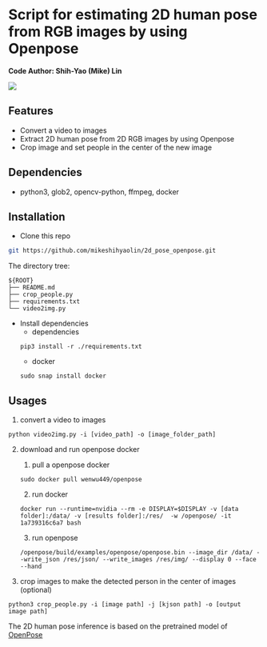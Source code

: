 # Script for estimating 2D human pose from RGB images by using Openpose
**Code Author: Shih-Yao (Mike) Lin**

![](figs/demo4.gif)

## Features
+ Convert a video to images
+ Extract 2D human pose from 2D RGB images by using Openpose 
+ Crop image and set people in the center of the new image 

## Dependencies
+ python3, glob2, opencv-python, ffmpeg, docker

## Installation

* Clone this repo

```bash
git https://github.com/mikeshihyaolin/2d_pose_openpose.git
```
The directory tree:
```
${ROOT}
├── README.md
├── crop_people.py
├── requirements.txt
└── video2img.py
```

* Install dependencies
	+ dependencies
	```
	pip3 install -r ./requirements.txt
	```
	+ docker
	```
	sudo snap install docker
	```


## Usages
1. convert a video to images 
```
python video2img.py -i [video_path] -o [image_folder_path]  
```
2. download and run openpose docker
	1. pull a openpose docker
	```
	sudo docker pull wenwu449/openpose
	```
	2. run docker
	```
	docker run --runtime=nvidia --rm -e DISPLAY=$DISPLAY -v [data folder]:/data/ -v [results folder]:/res/  -w /openpose/ -it  1a739316c6a7 bash  
	```
	3. run openpose
	```
	/openpose/build/examples/openpose/openpose.bin --image_dir /data/ --write_json /res/json/ --write_images /res/img/ --display 0 --face --hand 
	```

3. crop images to make the detected person in the center of images (optional)
```
python3 crop_people.py -i [image path] -j [kjson path] -o [output image path]
```

The 2D human pose inference is based on the pretrained model of [OpenPose](https://github.com/CMU-Perceptual-Computing-Lab/openpose)



